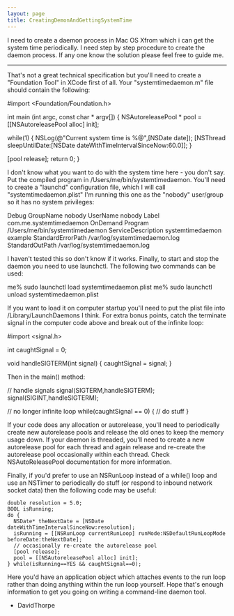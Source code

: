 ```yaml
---
layout: page
title: CreatingDemonAndGettingSystemTime
---
```


I need to create a daemon process in Mac OS Xfrom which i can get the system time periodically. I need step by step procedure to create the daemon process. If any one know the solution please feel free to guide me.

----

That's not a great technical specification but you'll need to create a "Foundation Tool" in XCode first of all. Your "systemtimedaemon.m" file should contain the following:

    
#import <Foundation/Foundation.h>

int main (int argc, const char * argv[]) {
 NSAutoreleasePool * pool = [[NSAutoreleasePool alloc] init];

 while(1) {
   NSLog(@"Current system time is %@",[NSDate date]);
   [NSThread sleepUntilDate:[NSDate dateWithTimeIntervalSinceNow:60.0]];
 }

 [pool release];
 return 0;
}



I don't know what you want to do with the system time here - you don't say. Put the compiled program in /Users/me/bin/systemtimedaemon. You'll need to create a "launchd" configuration file, which I will call "systemtimedaemon.plist" I'm running this one as the "nobody" user/group so it has no system privileges:

    
<?xml version="1.0" encoding="UTF-8"?>
<!DOCTYPE plist PUBLIC "-//Apple Computer//DTD PLIST 1.0//EN" "http://www.apple.com/DTDs/PropertyList-1.0.dtd">
<plist version="1.0">
<dict>
	<key>Debug</key>
	<false/>
	<key>GroupName</key>
	<string>nobody</string>
	<key>UserName</key>
	<string>nobody</string>
	<key>Label</key>
	<string>com.me.systemtimedaemon</string>
	<key>OnDemand</key>
	<false/>
	<key>Program</key>
	<string>/Users/me/bin/systemtimedaemon</string>
	<key>ServiceDescription</key>
	<string>systemtimedaemon example</string>
	<key>StandardErrorPath</key>
	<string>/var/log/systemtimedaemon.log</string>
	<key>StandardOutPath</key>
	<string>/var/log/systemtimedaemon.log</string>
</dict>
</plist>



I haven't tested this so don't know if it works. Finally, to start and stop the daemon you need to use launchctl. The following two commands can be used:

    
me% sudo launchctl load systemtimedaemon.plist
me% sudo launchctl unload systemtimedaemon.plist


If you want to load it on computer startup you'll need to put the plist file into /Library/LaunchDaemons I think. For extra bonus points, catch the terminate signal in the computer code above and break out of the infinite loop:

    

#import <signal.h>

int caughtSignal = 0;

void handleSIGTERM(int signal) {
  caughtSignal = signal;
}



Then in the main() method:

    

  // handle signals
  signal(SIGTERM,handleSIGTERM);
  signal(SIGINT,handleSIGTERM);
 
  // no longer infinite loop
  while(caughtSignal == 0) {
    // do stuff
  }



If your code does any allocation or autorelease, you'll need to periodically create new autorelease pools and release the old ones to keep the memory usage down. If your daemon is threaded, you'll need to create a new autorelease pool for each thread and again release and re-create the autorelease pool occasionally within each thread. Check NSAutoReleasePool documentation for more information.

Finally, if you'd prefer to use an NSRunLoop instead of a while() loop and use an NSTimer to periodically do stuff (or respond to inbound network socket data) then the following code may be useful:

    

    double resolution = 5.0;
    BOOL isRunning;
    do {
      NSDate* theNextDate = [NSDate dateWithTimeIntervalSinceNow:resolution]; 
      isRunning = [[NSRunLoop currentRunLoop] runMode:NSDefaultRunLoopMode beforeDate:theNextDate]; 
      // occasionally re-create the autorelease pool
      [pool release];
      pool = [[NSAutoreleasePool alloc] init];	
    } while(isRunning==YES && caughtSignal==0);
  



Here you'd have an application object which attaches events to the run loop rather than doing anything within the run loop yourself. Hope that's enough information to get you going on writing a command-line daemon tool.

- DavidThorpe

